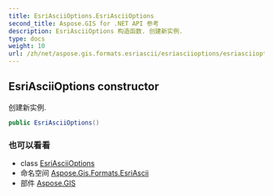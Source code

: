 ```yaml
---
title: EsriAsciiOptions.EsriAsciiOptions
second_title: Aspose.GIS for .NET API 参考
description: EsriAsciiOptions 构造函数. 创建新实例.
type: docs
weight: 10
url: /zh/net/aspose.gis.formats.esriascii/esriasciioptions/esriasciioptions/
---
```

## EsriAsciiOptions constructor

创建新实例.

```csharp
public EsriAsciiOptions()
```

### 也可以看看

* class [EsriAsciiOptions](../)
* 命名空间 [Aspose.Gis.Formats.EsriAscii](../../esriasciioptions/)
* 部件 [Aspose.GIS](../../../)


